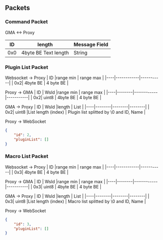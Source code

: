 ## Packets
### Command Packet
GMA <-> Proxy

| ID | length | Message Field |
|----|---------|---------------|
| 0x0 | 4byte BE Text length | String |

### Plugin List Packet
Websocket -> Proxy
| ID |range min  | range max |
|----|------------|-----------|
| 0x2|  4byte BE  | 4 byte BE |

Proxy -> GMA
| ID | WsId |range min  | range max |
|----|--------|------------|-----------|
| 0x2|  uint8 |  4byte BE  | 4 byte BE |

GMA -> Proxy
| ID | WsId |length | List |
|----|--------|--------|--------|
| 0x2| uint8  |List length (index) | Plugin list splitted by \0 and ID, Name |


Proxy -> WebSocket
```json
{
	"id": 2,
	"pluginList": []
}
```

### Macro List Packet
Websocket -> Proxy
| ID |range min  | range max |
|----|------------|-----------|
| 0x3|  4byte BE  | 4 byte BE |

Proxy -> GMA
| ID | WsId |range min  | range max |
|----|--------|------------|-----------|
| 0x3|  uint8 |  4byte BE  | 4 byte BE |

GMA -> Proxy
| ID | WsId |length | List |
|----|--------|--------|--------|
| 0x3| uint8  |List length (index) | Macro list splitted by \0 and ID, Name |


Proxy -> WebSocket
```json
{
	"id": 3,
	"pluginList": []
}
```